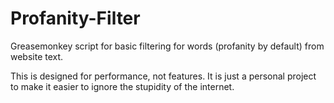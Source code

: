 # Profanity-Filter
Greasemonkey script for basic filtering for words (profanity by default) from website text.

This is designed for performance, not features. It is just a personal project to make it easier to ignore the stupidity of the internet.
